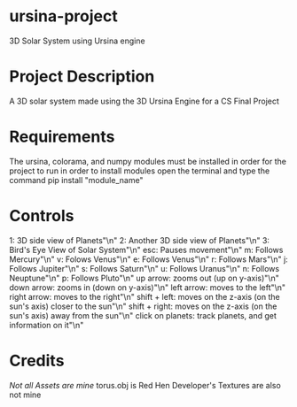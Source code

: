 # ursina-project
3D Solar System using Ursina engine 

# Project Description
A 3D solar system made using the 3D Ursina Engine for a CS Final Project 

# Requirements 
The ursina, colorama, and numpy modules must be installed in order for the project to run 
in order to install modules open the terminal and type the command pip install "module_name" 

# Controls
1: 3D side view of Planets"\n"
2: Another 3D side view of Planets"\n"
3: Bird's Eye View of Solar System"\n"
esc: Pauses movement"\n"
m: Follows Mercury"\n"
v: Folows Venus"\n"
e: Follows Venus"\n"
r: Follows Mars"\n"
j: Follows Jupiter"\n"
s: Follows Saturn"\n"
u: Follows Uranus"\n"
n: Follows Neuptune"\n"
p: Follows Pluto"\n"
up arrow: zooms out (up on y-axis)"\n"
down arrow: zooms in (down on y-axis)"\n"
left arrow: moves to the left"\n"
right arrow: moves to the right"\n"
shift + left: moves on the z-axis (on the sun's axis) closer to the sun"\n"
shift + right: moves on the z-axis (on the sun's axis) away from the sun"\n"
click on planets: track planets, and get information on it"\n"

# Credits
*Not all Assets are mine* 
    torus.obj is Red Hen Developer's 
    Textures are also not mine
